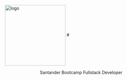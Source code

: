  <img width="200px" src="https://hermes.digitalinnovation.one/tracks/800fd098-3eef-45e9-9544-544ae396076c.png" align="center" alt="logo" />
# <p align="center">Santander Bootcamp Fullstack Developer</p>

